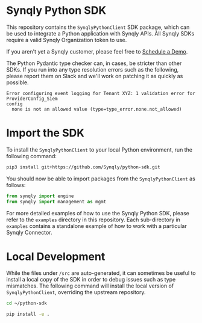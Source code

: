 # Synqly Python SDK

This repository contains the `SynqlyPythonClient` SDK package, which can be used to integrate a Python application with Synqly APIs. All Synqly SDKs require a valid Synqly Organization token to use.

If you aren't yet a Synqly customer, please feel free to [Schedule a Demo](https://synqly.com/demo/).

The Python Pydantic type checker can, in cases, be stricter than other SDKs. If you run into any type resolution errors such as the following, please report them on Slack and we'll work on patching it as quickly as possible.

```
Error configuring event logging for Tenant XYZ: 1 validation error for ProviderConfig_Siem
config
  none is not an allowed value (type=type_error.none.not_allowed)
```

# Import the SDK

To install the `SynqlyPythonClient` to your local Python environment, run the following command:

```bash
pip3 install git+https://github.com/Synqly/python-sdk.git
```


You should now be able to import packages from the `SynqlyPythonClient` as follows:

```python
from synqly import engine
from synqly import management as mgmt
```

For more detailed examples of how to use the Synqly Python SDK, please refer to the `examples` directory in this repository. Each sub-directory in `examples` contains a standalone example of how to work with a particular Synqly Connector.

# Local Development

While the files under `/src` are auto-generated, it can sometimes be useful to install a local copy of the SDK in order to debug issues such as type mismatches. The following command will install the local version of `SynqlyPythonClient`, overriding the upstream repository. 

```bash
cd ~/python-sdk

pip install -e .
```